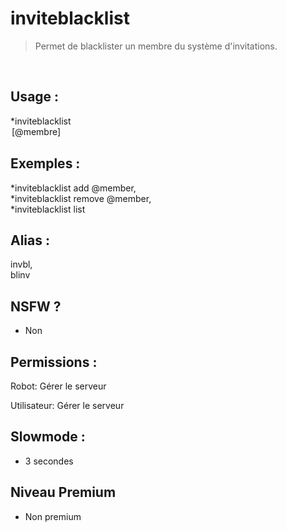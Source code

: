 # inviteblacklist

> Permet de blacklister un membre du système d'invitations.

<br>

## Usage :

*inviteblacklist <option> [@membre]

## Exemples :

*inviteblacklist add @member,
<br>*inviteblacklist remove @member,
<br>*inviteblacklist list

## Alias :

invbl,
<br>blinv

## NSFW ?

- Non

## Permissions :

Robot: Gérer le serveur
<br>

Utilisateur: Gérer le serveur

## Slowmode :

- 3 secondes

## Niveau Premium

- Non premium